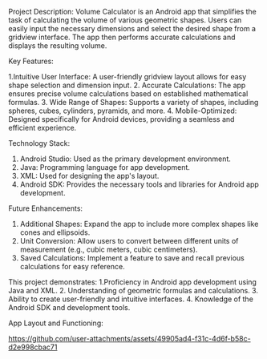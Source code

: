 Project Description:
Volume Calculator is an Android app that simplifies the task of calculating the volume of various geometric shapes.
Users can easily input the necessary dimensions and select the desired shape from a gridview interface. The app then performs accurate calculations and displays the resulting volume.


Key Features:

1.Intuitive User Interface: A user-friendly gridview layout allows for easy shape selection and dimension input.
2. Accurate Calculations: The app ensures precise volume calculations based on established mathematical formulas.
3. Wide Range of Shapes: Supports a variety of shapes, including spheres, cubes, cylinders, pyramids, and more.
4. Mobile-Optimized: Designed specifically for Android devices, providing a seamless and efficient experience.


Technology Stack:
1. Android Studio: Used as the primary development environment.
2. Java: Programming language for app development.
3. XML: Used for designing the app's layout.
4. Android SDK: Provides the necessary tools and libraries for Android app development.


Future Enhancements:
1. Additional Shapes: Expand the app to include more complex shapes like cones and ellipsoids.
2. Unit Conversion: Allow users to convert between different units of measurement (e.g., cubic meters, cubic centimeters).
3. Saved Calculations: Implement a feature to save and recall previous calculations for easy reference.


This project demonstrates:
1.Proficiency in Android app development using Java and XML.
2. Understanding of geometric formulas and calculations.
3. Ability to create user-friendly and intuitive interfaces.
4. Knowledge of the Android SDK and development tools.


App Layout and Functioning:

https://github.com/user-attachments/assets/49905ad4-f31c-4d6f-b58c-d2e998cbac71

